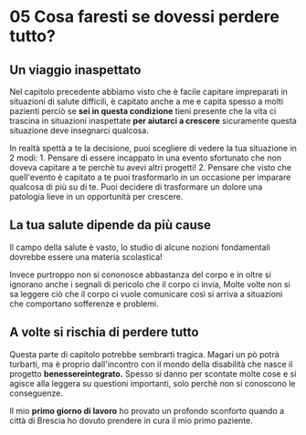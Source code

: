 # 05 Cosa faresti se dovessi perdere tutto?

## Un viaggio inaspettato

Nel capitolo precedente abbiamo visto che è facile capitare impreparati in situazioni di salute difficili, è capitato anche a me e capita spesso a molti pazienti perciò se **sei in questa condizione** tieni presente che la vita ci trascina in situazioni inaspettate **per aiutarci a crescere**  sicuramente questa situazione deve insegnarci qualcosa. 

In realtà spettà a te la decisione, puoi scegliere di vedere la tua situazione in 2 modi:
	1. Pensare di essere incappato in una evento sfortunato che non doveva capitare a te perchè tu avevi altri progetti!
	2. Pensare che visto che quell'evento è capitato a te puoi trasformarlo in un occasione per imparare qualcosa di più su di te.  Puoi decidere di trasformare un dolore una patologia lieve in un opportunità per crescere.
 
## La tua salute dipende da più cause

Il campo della salute è vasto, lo studio di alcune nozioni fondamentali dovrebbe essere una materia scolastica! 

Invece purtroppo non si cononosce abbastanza del corpo e in oltre si ignorano anche i segnali di pericolo che il corpo ci invia, Molte volte non si sa leggere ciò che il corpo ci vuole comunicare così si arriva a situazioni che comportano sofferenze e problemi.

## A volte si rischia di perdere tutto


Questa parte di capitolo potrebbe sembrarti tragica. Magari un pò potrà turbarti, ma è proprio dall'incontro con il mondo della disabilità che nasce il progetto **benessereintegrato.**
Spesso si danno per scontate molte cose e si agisce alla leggera su questioni importanti, solo perchè non si conoscono le conseguenze.

Il mio **primo giorno di lavoro** ho provato un profondo sconforto quando a città di Brescia ho dovuto prendere in cura il mio primo paziente.

<!--stackedit_data:
eyJoaXN0b3J5IjpbODU0NDQ3NzI5LDEzNDE3Nzk3NzMsMTk0Nj
EwMzIzNCwxMDM0NjI0MDI5LC03NjM3MDUxNTEsLTIxNDExMjYy
OTVdfQ==
-->